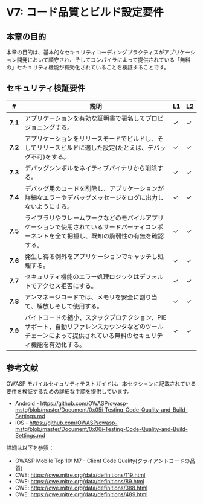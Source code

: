 # V7: コード品質とビルド設定要件

## 本章の目的

本章の目的は、基本的なセキュリティコーディングプラクティスがアプリケーション開発において順守され、そしてコンパイラによって提供されている「無料の」セキュリティ機能が有効化されていることを検証することです。

## セキュリティ検証要件

| # | 説明 | L1 | L2 |
| --- | --- | --- | --- |
| **7.1** | アプリケーションを有効な証明書で署名してプロビジョニングする。 | ✓ | ✓ |
| **7.2** | アプリケーションをリリースモードでビルドし、そしてリリースビルドに適した設定(たとえば、デバッグ不可)をする。 | ✓ | ✓ |
| **7.3** | デバッグシンボルをネイティブバイナリから削除する。 | ✓ | ✓ |
| **7.4** | デバッグ用のコードを削除し、アプリケーションが詳細なエラーやデバッグメッセージをログに出力しないようにする。 | ✓ | ✓ |
| **7.5** | ライブラリやフレームワークなどのモバイルアプリケーションで使用されているサードパーティコンポーネントを全て把握し、既知の脆弱性の有無を確認する。 | ✓ | ✓ |
| **7.6** | 発生し得る例外をアプリケーションでキャッチし処理する。 | ✓ | ✓ |
| **7.7** | セキュリティ機能のエラー処理ロジックはデフォルトでアクセス拒否にする。 | ✓ | ✓ |
| **7.8** | アンマネージコードでは、メモリを安全に割り当て、解放しそして使用する。  | ✓ | ✓ |
| **7.9** | バイトコードの縮小、スタックプロテクション、PIEサポート、自動リファレンスカウンタなどのツールチェーンによって提供されている無料のセキュリティ機能を有効化する。 | ✓ | ✓ |

## 参考文献

OWASP モバイルセキュリティテストガイドは、本セクションに記載されている要件を検証するための詳細な手順を提供しています。

- Android - https://github.com/OWASP/owasp-mstg/blob/master/Document/0x05i-Testing-Code-Quality-and-Build-Settings.md
- iOS - https://github.com/OWASP/owasp-mstg/blob/master/Document/0x06i-Testing-Code-Quality-and-Build-Settings.md

詳細は以下を参照：

- OWASP Mobile Top 10:  M7 - Client Code Quality(クライアントコードの品質)
- CWE: https://cwe.mitre.org/data/definitions/119.html
- CWE: https://cwe.mitre.org/data/definitions/89.html
- CWE: https://cwe.mitre.org/data/definitions/388.html
- CWE: https://cwe.mitre.org/data/definitions/489.html
